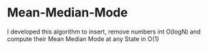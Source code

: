 # Mean-Median-Mode
I developed this algorithm to insert, remove numbers int O(logN) and compute their Mean Median Mode at any State in O(1)
